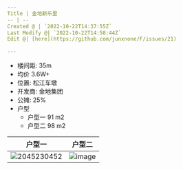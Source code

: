 ```yaml
---
Title | 金地新乐里
-- | --
Created @ | `2022-10-22T14:37:55Z`
Last Modify @| `2022-10-22T14:58:44Z`
Edit @| [here](https://github.com/junxnone/F/issues/21)

---
```

- 楼间距: 35m
- 均价 3.6W+
- 位置: 松江车墩
- 开发商: 金地集团
- 公摊: 25%
- 户型
  - 户型一 91 m2
  - 户型二 98 m2

户型一 | 户型二
-- | --
![2045230452](https://user-images.githubusercontent.com/2216970/197346087-c2776287-aa02-428c-b93e-f3ad1e82cdef.jpg) | ![image](https://user-images.githubusercontent.com/2216970/197346067-3851f6be-3af9-4abc-80df-09abcd1ef4f7.png)

